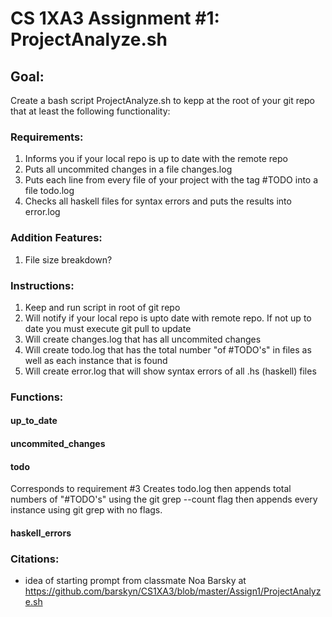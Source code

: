 # CS 1XA3 Assignment #1: ProjectAnalyze.sh
## Goal:
Create a bash script ProjectAnalyze.sh to kepp at the root of your git repo that at least the following functionality:
### Requirements:
1. Informs you if your local repo is up to date with the remote repo
2. Puts all uncommited changes in a file changes.log
3. Puts each line from every file of your project with the tag #TODO into a file todo.log
4. Checks all haskell files for syntax errors and puts the results into error.log
### Addition Features:
1. File size breakdown?
### Instructions:
1. Keep and run script in root of git repo
2. Will notify if your local repo is upto date with remote repo. If not up to date you must execute git pull to update
3. Will create changes.log that has all uncommited changes
4. Will create todo.log that has the total number "of #TODO's" in files as well as each instance that is found
5. Will create error.log that will show syntax errors of all .hs (haskell) files
### Functions:
#### up_to_date

#### uncommited_changes

#### todo
Corresponds to requirement #3
Creates todo.log then appends total numbers of "#TODO's" using the git grep --count flag then appends every instance using git grep with no flags.
#### haskell_errors

### Citations:
* idea of starting prompt from classmate Noa Barsky at https://github.com/barskyn/CS1XA3/blob/master/Assign1/ProjectAnalyze.sh
